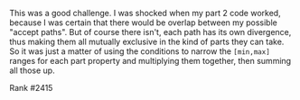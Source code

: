 This was a good challenge. I was shocked when my part 2 code worked, because I was certain that there would be overlap between my possible "accept paths". But of course there isn't, each path has its own divergence, thus making them all mutually exclusive in the kind of parts they can take. So it was just a matter of using the conditions to narrow the `[min,max]` ranges for each part property and multiplying them together, then summing all those up.

Rank #2415
